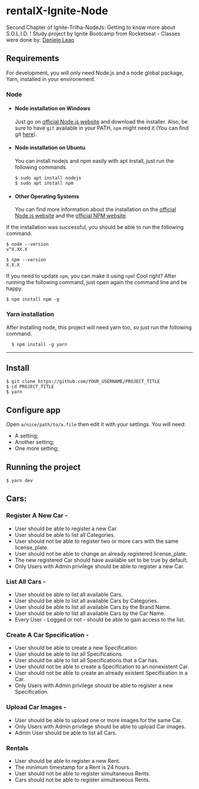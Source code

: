 # rentalX-Ignite-Node

Second Chapter of Ignite-Trilha-NodeJs: Getting to know more about S.O.L.I.D. !
Study project by Ignite Bootcamp from Rocketseat - Classes were done by: <a href="https://github.com/danileao">Daniele Leao</a>

## Requirements

For development, you will only need Node.js and a node global package, Yarn, installed in your environement.

### Node
- #### Node installation on Windows

  Just go on [official Node.js website](https://nodejs.org/) and download the installer.
Also, be sure to have `git` available in your PATH, `npm` might need it (You can find git [here](https://git-scm.com/)).

- #### Node installation on Ubuntu

  You can install nodejs and npm easily with apt install, just run the following commands.

      $ sudo apt install nodejs
      $ sudo apt install npm

- #### Other Operating Systems
  You can find more information about the installation on the [official Node.js website](https://nodejs.org/) and the [official NPM website](https://npmjs.org/).

If the installation was successful, you should be able to run the following command.

    $ node --version
    v^X.XX.X

    $ npm --version
    X.X.X

If you need to update `npm`, you can make it using `npm`! Cool right? After running the following command, just open again the command line and be happy.

    $ npm install npm -g

###
### Yarn installation
  After installing node, this project will need yarn too, so just run the following command.

      $ npm install -g yarn

---

## Install

    $ git clone https://github.com/YOUR_USERNAME/PROJECT_TITLE
    $ cd PROJECT_TITLE
    $ yarn

## Configure app

Open `a/nice/path/to/a.file` then edit it with your settings. You will need:

- A setting;
- Another setting;
- One more setting;

## Running the project

    $ yarn dev

## Cars:

### Register A New Car -
* User should be able to register a new Car.
* User should be able to list all Categories.
* User should not be able to register two or more cars with the same license_plate.
* User should not be able to change an already registered license_plate.
* The new registered Car should have available set to be true by default.
* Only Users with Admin privilege should be able to register a new Car.

### List All Cars -
* User should be able to list all available Cars.
* User should be able to list all available Cars by Categories.
* User should be able to list all available Cars by the Brand Name.
* User should be able to list all available Cars by the Car Name.
* Every User - Logged or not - should be able to gain access to the list.

### Create A Car Specification -
* User should be able to create a new Specification.
* User should be able to list all Specifications.
* User should be able to list all Specifications that a Car has.
* User should not be able to create a Specification to an nonexistent Car.
* User should not be able to create an already existent Specification in a Car.
* Only Users with Admin privilege should be able to register a new Specification.

### Upload Car Images - 
* User should be able to upload one or more images for the same Car.
* Only Users with Admin privilege should be able to upload Car images.
* Admin User should be able to list all Cars.

### Rentals
* User should be able to register a new Rent.
* The minimum timestamp for a Rent is 24 hours.
* User should not be able to register simultaneous Rents.
* Cars should not be able to register simultaneous Rents.